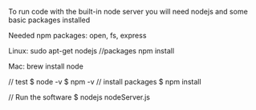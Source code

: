 
To run code with the built-in node server you will need nodejs and some basic packages installed

Needed npm packages:
open, fs, express

Linux:
sudo apt-get nodejs
//packages
npm install <package>

Mac:
brew install node

// test
$ node -v
$ npm -v
// install packages
$ npm install <package>


// Run the software
$ nodejs nodeServer.js